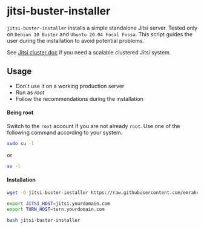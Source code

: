 jitsi-buster-installer
======================
`jitsi-buster-installer` installs a simple standalone Jitsi server. Tested only
on `Debian 10 Buster` and `Ubuntu 20.04 Focal Fossa`. This script guides the
user during the installation to avoid potential problems.

See [Jitsi cluster
doc](https://github.com/emrahcom/emrah-buster-templates/blob/master/doc/jitsi_cluster.md)
if you need a scalable clustered Jitsi system.

## Usage
* Don't use it on a working production server
* Run as _root_
* Follow the recommendations during the installation

#### Being root
Switch to the `root` account if you are not already `root`. Use one of the
following command according to your system.

```bash
sudo su -l
```

or

```bash
su -l
```


#### Installation
```bash
wget -O jitsi-buster-installer https://raw.githubusercontent.com/emrahcom/emrah-tools/main/jitsi/installer/buster/jitsi-buster-installer

export JITSI_HOST=jitsi.yourdomain.com
export TURN_HOST=turn.yourdomain.com

bash jitsi-buster-installer
```
